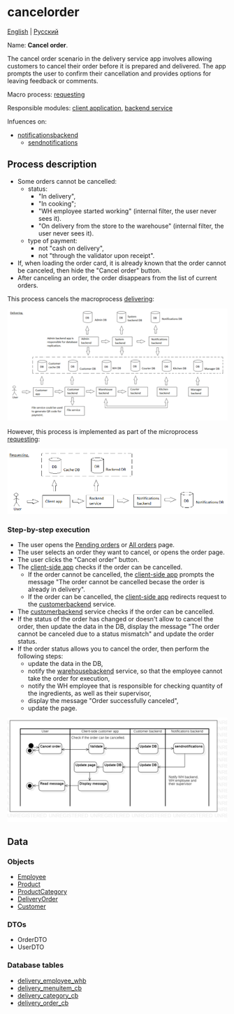 # cancelorder

[English](cancelorder.md) | [Русский](cancelorder.ru.md)

Name: **Cancel order**.

The cancel order scenario in the delivery service app involves allowing customers to cancel their order before it is prepared and delivered. 
The app prompts the user to confirm their cancellation and provides options for leaving feedback or comments.

Macro process: [requesting](../../macroprocesses/requesting.md)

Responsible modules: [client application](../../frontend/customerclient.md), [backend service](../../backend/customerbackend.md)

Infuences on: 
- [notificationsbackend](../../backend/notificationsbackend.md)
    - [sendnotifications](../notificationsbackend/sendnotifications.md)

## Process description

- Some orders cannot be cancelled:
    - status:
        - "In delivery",
        - "In cooking";
        - "WH employee started working" (internal filter, the user never sees it).
        - "On delivery from the store to the warehouse" (internal filter, the user never sees it).
    - type of payment:
        - not "cash on delivery",
        - not "through the validator upon receipt".
- If, when loading the order card, it is already known that the order cannot be canceled, then hide the "Cancel order" button.
- After canceling an order, the order disappears from the list of current orders.

This process cancels the macroprocess [delivering](../../macroprocesses/delivering.md):

![delivering_overall](../../img/delivering_overall.png)

However, this process is implemented as part of the microprocess [requesting](../../macroprocesses/requesting.md):

![requesting_overall](../../img/requesting_overall.png)

### Step-by-step execution

- The user opens the [Pending orders](pendingorders.md) or [All orders](orders.md) page.
- The user selects an order they want to cancel, or opens the order page.
- The user clicks the "Cancel order" button.
- The [client-side app](../../frontend/customerclient.md) checks if the order can be cancelled.
    - If the order cannot be cancelled, the [client-side app](../../frontend/customerclient.md) prompts the message "The order cannot be cancelled becase the order is already in delivery".
    - If the order can be cancelled, the [client-side app](../../frontend/customerclient.md) redirects request to the [customerbackend](../../backend/customerbackend.md) service.
- The [customerbackend](../../backend/customerbackend.md) service checks if the order can be cancelled.
- If the status of the order has changed or doesn't allow to cancel the order, then update the data in the DB, display the message "The order cannot be canceled due to a status mismatch" and update the order status.
- If the order status allows you to cancel the order, then perform the following steps:
    - update the data in the DB, 
    - notify the [warehousebackend](../../backend/warehousebackend.md) service, so that the employee cannot take the order for execution,
    - notify the WH employee that is responsible for checking quantity of the ingredients, as well as their supervisor, 
    - display the message "Order successfully canceled",
    - update the page.

![customer.cancelorder](../../img/activitydiagrams/customer.cancelorder.png)

## Data

### Objects 

- [Employee](https://github.com/alexeysp11/workflow-lib/blob/main/docs/Models/Business/InformationSystem/Employee.md)
- [Product](https://github.com/alexeysp11/workflow-lib/blob/main/docs/Models/Business/Products/Product.md)
- [ProductCategory](https://github.com/alexeysp11/workflow-lib/blob/main/docs/Models/Business/Products/ProductCategory.md)
- [DeliveryOrder](https://github.com/alexeysp11/workflow-lib/blob/main/docs/Models/Business/BusinessDocuments/DeliveryOrder.md)
- [Customer](https://github.com/alexeysp11/workflow-lib/blob/main/docs/Models/Business/Customers/Customer.md)

### DTOs 

- OrderDTO 
- UserDTO

### Database tables 

- [delivery_employee_whb](../../dbtables/warehouse/delivery_employee_whb.md)
- [delivery_menuitem_cb](../../dbtables/customer/delivery_menuitem_cb.md)
- [delivery_category_cb](../../dbtables/customer/delivery_category_cb.md)
- [delivery_order_cb](../../dbtables/customer/delivery_order_cb.md)

